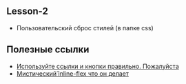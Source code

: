 ## Lesson-2

- Пользовательский сброс стилей (в папке css)

## Полезные ссылки
- [Используйте ссылки и кнопки правильно. Пожалуйста](https://m.habr.com/ru/company/htmlacademy/blog/561892/)
- [Мистический̆ inline-flex что он делает](https://medium.com/@stasonmars/%D0%BC%D0%B8%D1%81%D1%82%D0%B8%D1%87%D0%B5%D1%81%D0%BA%D0%B8%D0%B8%CC%86-inline-flex-%D0%B8-%D1%87%D1%82%D0%BE-%D0%BE%D0%BD-%D0%B4%D0%B5%D0%BB%D0%B0%D0%B5%D1%82-35997951ff03)
